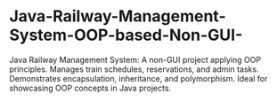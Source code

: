 # Java-Railway-Management-System-OOP-based-Non-GUI-
Java Railway Management System: A non-GUI project applying OOP principles. Manages train schedules, reservations, and admin tasks. Demonstrates encapsulation, inheritance, and polymorphism. Ideal for showcasing OOP concepts in Java projects.
